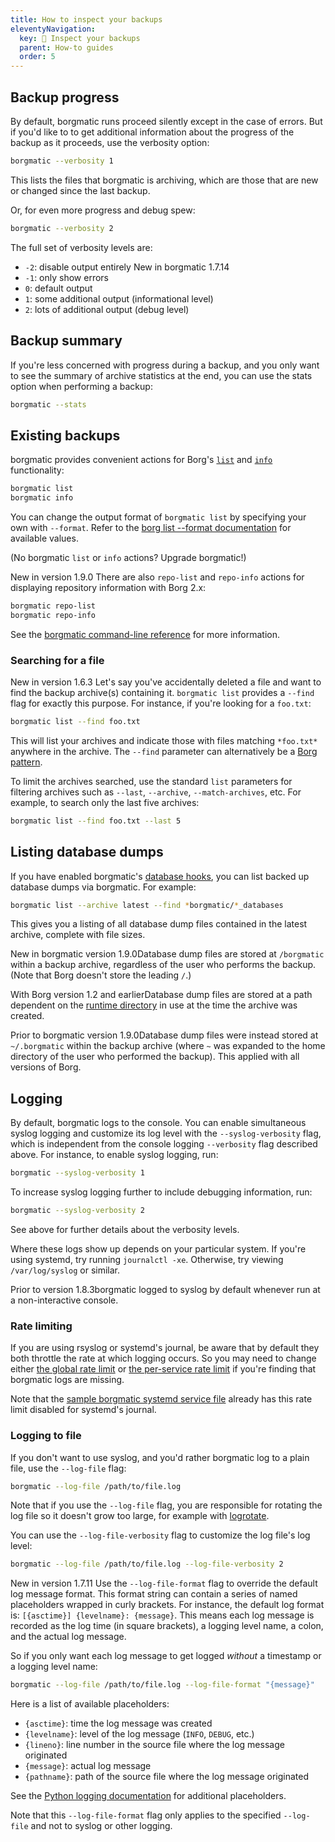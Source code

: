 ```yaml
---
title: How to inspect your backups
eleventyNavigation:
  key: 🔎 Inspect your backups
  parent: How-to guides
  order: 5
---
```

## Backup progress

By default, borgmatic runs proceed silently except in the case of errors. But
if you'd like to to get additional information about the progress of the
backup as it proceeds, use the verbosity option:

```bash
borgmatic --verbosity 1
```

This lists the files that borgmatic is archiving, which are those that are new
or changed since the last backup.

Or, for even more progress and debug spew:

```bash
borgmatic --verbosity 2
```

The full set of verbosity levels are:

 * `-2`: disable output entirely <span class="minilink minilink-addedin">New in borgmatic 1.7.14</span>
 * `-1`: only show errors
 * `0`: default output
 * `1`: some additional output (informational level)
 * `2`: lots of additional output (debug level)


## Backup summary

If you're less concerned with progress during a backup, and you only want to
see the summary of archive statistics at the end, you can use the stats
option when performing a backup:

```bash
borgmatic --stats
```

## Existing backups

borgmatic provides convenient actions for Borg's
[`list`](https://borgbackup.readthedocs.io/en/stable/usage/list.html) and
[`info`](https://borgbackup.readthedocs.io/en/stable/usage/info.html)
functionality:

```bash
borgmatic list
borgmatic info
```

You can change the output format of `borgmatic list` by specifying your own
with `--format`. Refer to the [borg list --format
documentation](https://borgbackup.readthedocs.io/en/stable/usage/list.html#the-format-specifier-syntax)
for available values.

(No borgmatic `list` or `info` actions? Upgrade borgmatic!)

<span class="minilink minilink-addedin">New in version 1.9.0</span> There are
also `repo-list` and `repo-info` actions for displaying repository information
with Borg 2.x:

```bash
borgmatic repo-list
borgmatic repo-info
```

See the [borgmatic command-line
reference](https://torsion.org/borgmatic/docs/reference/command-line/) for
more information.


### Searching for a file

<span class="minilink minilink-addedin">New in version 1.6.3</span> Let's say
you've accidentally deleted a file and want to find the backup archive(s)
containing it. `borgmatic list` provides a `--find` flag for exactly this
purpose. For instance, if you're looking for a `foo.txt`:

```bash
borgmatic list --find foo.txt
```

This will list your archives and indicate those with files matching
`*foo.txt*` anywhere in the archive. The `--find` parameter can alternatively
be a [Borg
pattern](https://borgbackup.readthedocs.io/en/stable/usage/help.html#borg-patterns).

To limit the archives searched, use the standard `list` parameters for
filtering archives such as `--last`, `--archive`, `--match-archives`, etc. For
example, to search only the last five archives:

```bash
borgmatic list --find foo.txt --last 5
```

## Listing database dumps

If you have enabled borgmatic's [database
hooks](https://torsion.org/borgmatic/docs/how-to/backup-your-databases/), you
can list backed up database dumps via borgmatic. For example:

```bash 
borgmatic list --archive latest --find *borgmatic/*_databases
```

This gives you a listing of all database dump files contained in the latest
archive, complete with file sizes.

<span class="minilink minilink-addedin">New in borgmatic version
1.9.0</span>Database dump files are stored at `/borgmatic` within a backup
archive, regardless of the user who performs the backup. (Note that Borg
doesn't store the leading `/`.)

<span class="minilink minilink-addedin">With Borg version 1.2 and
earlier</span>Database dump files are stored at a path dependent on the
[runtime
directory](https://torsion.org/borgmatic/docs/how-to/backup-your-databases/#runtime-directory)
in use at the time the archive was created.

<span class="minilink minilink-addedin">Prior to borgmatic version
1.9.0</span>Database dump files were instead stored at `~/.borgmatic` within
the backup archive (where `~` was expanded to the home directory of the user
who performed the backup). This applied with all versions of Borg.


## Logging

By default, borgmatic logs to the console. You can enable simultaneous syslog
logging and customize its log level with the `--syslog-verbosity` flag, which
is independent from the console logging `--verbosity` flag described above.
For instance, to enable syslog logging, run:

```bash
borgmatic --syslog-verbosity 1
```

To increase syslog logging further to include debugging information, run:

```bash
borgmatic --syslog-verbosity 2
```

See above for further details about the verbosity levels.

Where these logs show up depends on your particular system. If you're using
systemd, try running `journalctl -xe`. Otherwise, try viewing
`/var/log/syslog` or similar.

<span class="minilink minilink-addedin">Prior to version 1.8.3</span>borgmatic
logged to syslog by default whenever run at a non-interactive console.

### Rate limiting

If you are using rsyslog or systemd's journal, be aware that by default they
both throttle the rate at which logging occurs. So you may need to change
either [the global rate
limit](https://www.rootusers.com/how-to-change-log-rate-limiting-in-linux/) or
[the per-service rate
limit](https://www.freedesktop.org/software/systemd/man/journald.conf.html#RateLimitIntervalSec=)
if you're finding that borgmatic logs are missing.

Note that the [sample borgmatic systemd service
file](https://torsion.org/borgmatic/docs/how-to/set-up-backups/#systemd)
already has this rate limit disabled for systemd's journal.


### Logging to file

If you don't want to use syslog, and you'd rather borgmatic log to a plain
file, use the `--log-file` flag:

```bash
borgmatic --log-file /path/to/file.log
```

Note that if you use the `--log-file` flag, you are responsible for rotating
the log file so it doesn't grow too large, for example with
[logrotate](https://wiki.archlinux.org/index.php/Logrotate).

You can use the `--log-file-verbosity` flag to customize the log file's log level:

```bash
borgmatic --log-file /path/to/file.log --log-file-verbosity 2
```

<span class="minilink minilink-addedin">New in version 1.7.11</span> Use the
`--log-file-format` flag to override the default log message format. This
format string can contain a series of named placeholders wrapped in curly
brackets. For instance, the default log format is: `[{asctime}] {levelname}:
{message}`. This means each log message is recorded as the log time (in square
brackets), a logging level name, a colon, and the actual log message.

So if you only want each log message to get logged *without* a timestamp or a
logging level name:

```bash
borgmatic --log-file /path/to/file.log --log-file-format "{message}"
```

Here is a list of available placeholders:

 * `{asctime}`: time the log message was created
 * `{levelname}`: level of the log message (`INFO`, `DEBUG`, etc.)
 * `{lineno}`: line number in the source file where the log message originated
 * `{message}`: actual log message
 * `{pathname}`: path of the source file where the log message originated

See the [Python logging
documentation](https://docs.python.org/3/library/logging.html#logrecord-attributes)
for additional placeholders.

Note that this `--log-file-format` flag only applies to the specified
`--log-file` and not to syslog or other logging.
